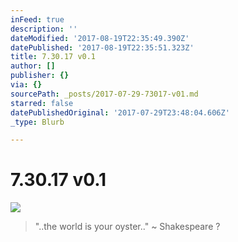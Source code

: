 ```yaml
---
inFeed: true
description: ''
dateModified: '2017-08-19T22:35:49.390Z'
datePublished: '2017-08-19T22:35:51.323Z'
title: 7.30.17 v0.1
author: []
publisher: {}
via: {}
sourcePath: _posts/2017-07-29-73017-v01.md
starred: false
datePublishedOriginal: '2017-07-29T23:48:04.606Z'
_type: Blurb

---
```

# 7.30.17 v0.1
![](https://the-grid-user-content.s3-us-west-2.amazonaws.com/d02a9830-ce7c-42a0-a289-370d3947a911.jpg)

> "..the world is your oyster.." ~ Shakespeare ?
